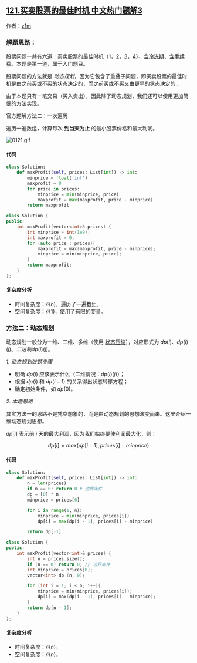 ## [121.买卖股票的最佳时机 中文热门题解3](https://leetcode.cn/problems/best-time-to-buy-and-sell-stock/solutions/100000/gu-piao-wen-ti-python3-c-by-z1m)

作者：[z1m](https://leetcode.cn/u/z1m)
### 解题思路：

股票问题一共有六道：买卖股票的最佳时机（1，[2](https://leetcode-cn.com/problems/best-time-to-buy-and-sell-stock-ii/)，[3](https://leetcode-cn.com/problems/best-time-to-buy-and-sell-stock-iii/)，[4](https://leetcode-cn.com/problems/best-time-to-buy-and-sell-stock-iv/)）、[含冷冻期](https://leetcode-cn.com/problems/best-time-to-buy-and-sell-stock-with-cooldown/)、[含手续费](https://leetcode-cn.com/problems/best-time-to-buy-and-sell-stock-with-transaction-fee/)。本题是第一道，属于入门题目。

股票问题的方法就是 *动态规划*，因为它包含了重叠子问题，即买卖股票的最佳时机是由之前买或不买的状态决定的，而之前买或不买又由更早的状态决定的...

由于本题只有一笔交易（买入卖出），因此除了动态规划，我们还可以使用更加简便的方法实现。

官方题解方法二：一次遍历

遍历一遍数组，计算每次 **到当天为止** 的最小股票价格和最大利润。

![0121.gif](https://pic.leetcode-cn.com/4eaadab491f2bf88639d66c9d51bb0115e694ae08d637841ac18172b631cb21f-0121.gif)


#### 代码

```Python []
class Solution:
    def maxProfit(self, prices: List[int]) -> int:
        minprice = float('inf')
        maxprofit = 0
        for price in prices:
            minprice = min(minprice, price)
            maxprofit = max(maxprofit, price - minprice)
        return maxprofit
```
```C++ []
class Solution {
public:
    int maxProfit(vector<int>& prices) {
        int minprice = int(1e9);
        int maxprofit = 0;
        for (auto price : prices){
            maxprofit = max(maxprofit, price - minprice);
            minprice = min(minprice, price);
        }
        return maxprofit;
    }
};
```
#### 复杂度分析
- 时间复杂度：$\mathcal{O}(n)$，遍历了一遍数组。
- 空间复杂度：$\mathcal{O}(1)$，使用了有限的变量。

### 方法二：动态规划

动态规划一般分为一维、二维、多维（使用 [状态压缩](https://leetcode-cn.com/problems/maximum-students-taking-exam/solution/xiang-jie-ya-suo-zhuang-tai-dong-tai-gui-hua-jie-f/)），对应形式为 $dp(i)$、$dp(i)(j)$、$二进制dp(i)(j)$。

*1. 动态规划做题步骤*
- 明确 $dp(i)$ 应该表示什么（二维情况：$dp(i)(j)$）；
- 根据 $dp(i)$ 和 $dp(i-1)$ 的关系得出状态转移方程；
- 确定初始条件，如 $dp(0)$。

*2. 本题思路*

其实方法一的思路不是凭空想象的，而是由动态规划的思想演变而来。这里介绍一维动态规划思想。

$dp[i]$ 表示前 $i$ 天的最大利润，因为我们始终要使利润最大化，则：

$$dp[i] = max(dp[i-1], prices[i]-minprice)$$

#### 代码
```Python []
class Solution:
    def maxProfit(self, prices: List[int]) -> int:
        n = len(prices)
        if n == 0: return 0 # 边界条件
        dp = [0] * n
        minprice = prices[0] 

        for i in range(1, n):
            minprice = min(minprice, prices[i])
            dp[i] = max(dp[i - 1], prices[i] - minprice)

        return dp[-1]
```
```C++ []
class Solution {
public:
    int maxProfit(vector<int>& prices) {
        int n = prices.size();
        if (n == 0) return 0; // 边界条件
        int minprice = prices[0];
        vector<int> dp (n, 0);

        for (int i = 1; i < n; i++){
            minprice = min(minprice, prices[i]);
            dp[i] = max(dp[i - 1], prices[i] - minprice);
        }
        return dp[n - 1];
    }
};
```


#### 复杂度分析
- 时间复杂度：$\mathcal{O}(n)$。
- 空间复杂度：$\mathcal{O}(n)$。